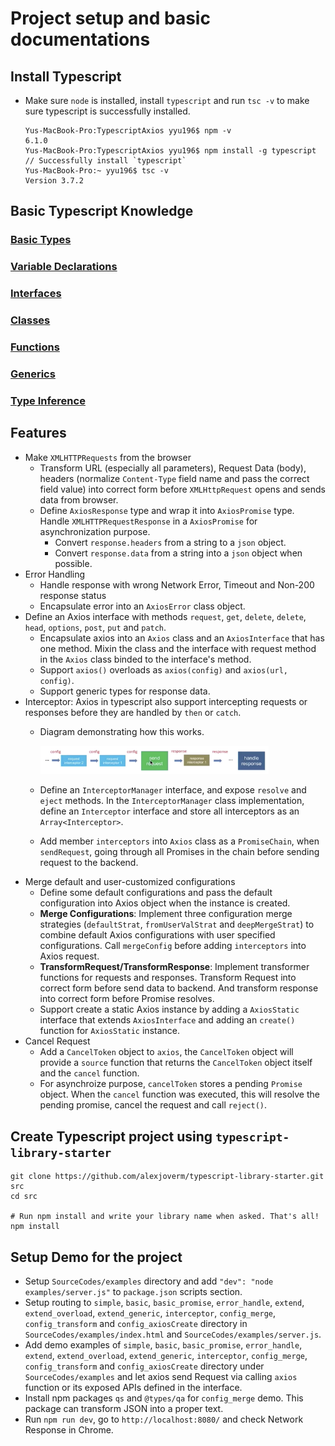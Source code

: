 # Project setup and basic documentations

## Install Typescript
  * Make sure `node` is installed, install `typescript` and run `tsc -v` to make sure typescript is successfully installed.
    ```
    Yus-MacBook-Pro:TypescriptAxios yyu196$ npm -v
    6.1.0
    Yus-MacBook-Pro:TypescriptAxios yyu196$ npm install -g typescript
    // Successfully install `typescript`
    Yus-MacBook-Pro:~ yyu196$ tsc -v
    Version 3.7.2
    ```

## Basic Typescript Knowledge
  ### [Basic Types](./BasicTypescript/BasicTypes.md)
  ### [Variable Declarations](./BasicTypescript/VariableDeclarations.md)
  ### [Interfaces](./BasicTypescript/Interfaces.md)
  ### [Classes](./BasicTypescript/Classes.md)
  ### [Functions](./BasicTypescript/Functions.md)
  ### [Generics](./BasicTypescript/Generics.md)
  ### [Type Inference](./BasicTypescript/TypeInference.md)

## Features
  * Make `XMLHTTPRequests` from the browser
    * Transform URL (especially all parameters), Request Data (body), headers (normalize `Content-Type` field name and pass the correct field value) into correct form before `XMLHttpRequest` opens and sends data from browser.
    * Define `AxiosResponse` type and wrap it into `AxiosPromise` type. Handle `XMLHTTPRequestResponse` in a `AxiosPromise` for asynchronization purpose.
      * Convert `response.headers` from a string to a `json` object. 
      * Convert `response.data` from a string into a `json` object when possible.
  * Error Handling
    * Handle response with wrong Network Error, Timeout and Non-200 response status
    * Encapsulate error into an `AxiosError` class object.
  * Define an Axios interface with methods `request`, `get`, `delete`, `delete`, `head`, `options`, `post`, `put` and `patch`.
    * Encapsulate axios into an `Axios` class and an `AxiosInterface` that has one method. Mixin the class and the interface with request method in the `Axios` class binded to the interface's method.
    * Support `axios()` overloads as `axios(config)` and `axios(url, config)`.
    * Support generic types for response data.
  * Interceptor: Axios in typescript also support intercepting requests or responses before they are handled by `then` or `catch`.
    * Diagram demonstrating how this works.

      <img src="./Images/interceptor.png" height=80% width=80%>
    
    * Define an `InterceptorManager` interface, and expose `resolve` and `eject` methods. In the `InterceptorManager` class implementation, define an `Interceptor` interface and store all interceptors as an `Array<Interceptor>`.
    * Add member `interceptors` into `Axios` class as a `PromiseChain`, when `sendRequest`, going through all Promises in the chain before sending request to the backend.
  * Merge default and user-customized configurations
    * Define some default configurations and pass the default configuration into Axios object when the instance is created.
    * **Merge Configurations**: Implement three configuration merge strategies (`defaultStrat`, `fromUserValStrat` and `deepMergeStrat`) to combine default Axios configurations with user specified configurations. Call `mergeConfig` before adding `interceptors` into Axios request.
    * **TransformRequest/TransformResponse**: Implement transformer functions for requests and responses. Transform Request into correct form before send data to backend. And transform response into correct form before Promise resolves.
    * Support create a static Axios instance by adding a `AxiosStatic` interface that extends `AxiosInterface` and adding an `create()` function for `AxiosStatic` instance.
  * Cancel Request
    * Add a `CancelToken` object to `axios`, the `CancelToken` object will provide a `source` function that returns the `CancelToken` object itself and the `cancel` function.
    * For asynchroize purpose, `cancelToken` stores a pending `Promise` object. When the `cancel` function was executed, this will resolve the pending promise, cancel the request and call `reject()`.


## Create Typescript project using `typescript-library-starter`
  ```
  git clone https://github.com/alexjoverm/typescript-library-starter.git src
  cd src

  # Run npm install and write your library name when asked. That's all!
  npm install
  ```

## Setup Demo for the project
  * Setup `SourceCodes/examples` directory and add `"dev": "node examples/server.js"` to `package.json` scripts section.
  * Setup routing to `simple`, `basic`, `basic_promise`, `error_handle`, `extend`, `extend_overload`, `extend_generic`, `interceptor`, `config_merge`, `config_transform` and `config_axiosCreate` directory in `SourceCodes/examples/index.html` and `SourceCodes/examples/server.js`.
  * Add demo examples of `simple`, `basic`, `basic_promise`, `error_handle`, `extend`, `extend_overload`, `extend_generic`, `interceptor`, `config_merge`, `config_transform` and `config_axiosCreate` directory under `SourceCodes/examples` and let axios send Request via calling `axios` function or its exposed APIs defined in the interface.
  * Install npm packages `qs` and `@types/qa` for `config_merge` demo. This package can transform JSON into a proper text.
  * Run `npm run dev`, go to `http://localhost:8080/` and check Network Response in Chrome.